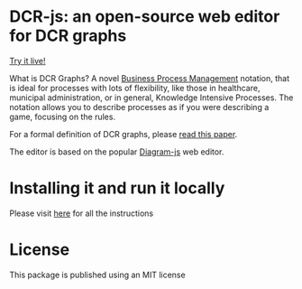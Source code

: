 # DCR-js: an open-source web editor for DCR graphs

[Try it live!](https://thespicyone.github.io/dcr-js/)

What is DCR Graphs? A novel [Business Process Management](https://en.wikipedia.org/wiki/Business_process_management) notation, that is ideal for processes with lots of flexibility, like those in healthcare, municipal administration, or in general, Knowledge Intensive Processes. The notation allows you to describe processes as if you were describing a game, focusing on the rules.

For a formal definition of DCR graphs, please [read this paper](https://arxiv.org/pdf/1110.4161.pdf).

The editor is based on the popular [Diagram-js](https://github.com/bpmn-io/diagram-js) web editor.

# Installing it and run it locally
Please visit [here](https://github.com/hugoalopez-dtu/dcr-js/tree/main/modeler) for all the instructions

# License
This package is published using an MIT license






